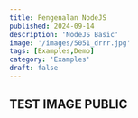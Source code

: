 ```yaml
---
title: Pengenalan NodeJS
published: 2024-09-14
description: 'NodeJS Basic'
image: '/images/5051_drrr.jpg'
tags: [Examples,Demo]
category: 'Examples'
draft: false
---
```

## TEST IMAGE PUBLIC